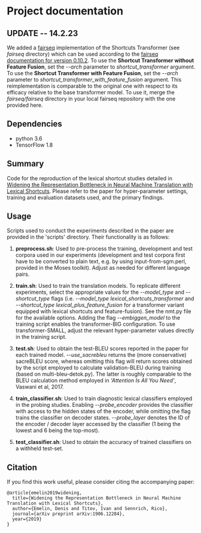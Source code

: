 # Project documentation

## UPDATE -- 14.2.23
We added a [fairseq](https://github.com/facebookresearch/fairseq) implementation of the Shortcuts Transformer (see *fairseq* directory) which can be used according to the [fairseq documentation for version 0.10.2](https://fairseq.readthedocs.io/en/v0.10.2/). To use the **Shortcut Transformer without Feature Fusion**, set the *--arch* parameter to *shortcut_transformer* argument. To use the **Shortcut Transformer with Feature Fusion**, set the *--arch* parameter to *shortcut_transformer_with_feature_fusion* argument. This reimplementation is comparable to the original one with respect to its efficacy relative to the base transformer model. To use it, merge the *fairseq/fairseq* directory in your local fairseq repository with the one provided here. 


## Dependencies
- python 3.6
- TensorFlow 1.8

## Summary
Code for the reproduction of the lexical shortcut studies detailed in [Widening the Representation Bottleneck in Neural Machine Translation with Lexical Shortcuts](http://www.statmt.org/wmt19/pdf/52/WMT11.pdf). Please refer to the paper for hyper-parameter settings, training and evaluation datasets used, and the primary findings. 

## Usage
Scripts used to conduct the experiments described in the paper are provided in the 'scripts' directory. Their functionality is as follows:

1. **preprocess.sh**: Used to pre-process the training, development and test corpora used in our experiments (development and test corpora first have to be converted to plain text, e.g. by using input-from-sgm.perl, provided in the Moses toolkit). Adjust as needed for different language pairs. 

2. **train.sh**: Used to train the translation models. To replicate different experiments, select the appropriate values for the *--model\_type* and *--shortcut\_type* flags (i.e. *--model\_type lexical\_shortcuts\_transformer* and *--shortcut\_type lexical\_plus\_feature\_fusion* for a transformer variant equipped with lexical shortcuts and feature-fusion). See the nmt.py file for the available options. Adding the flag *--embiggen_model* to the training script enables the transformer-BIG configuration. To use transformer-SMALL, adjust the relevant hyper-parameter values directly in the training script.

3. **test.sh**: Used to obtain the test-BLEU scores reported in the paper for each trained model. *--use_sacrebleu* returns the (more conservative) sacreBLEU score, whereas omitting this flag will return scores obtained by the script employed to calculate validation-BLEU during training (based on multi-bleu-detok.py). The latter is roughly comparable to the BLEU calculation method employed in *'Attention Is All You Need'*, Vaswani et al, 2017.

4. **train_classifier.sh**: Used to train diagnostic lexical classifiers employed in the probing studies. Enabling *--probe\_encoder* provides the classifier with access to the hidden states of the encoder, while omitting the flag trains the classifier on decoder states. *--probe_layer* denotes the ID of the encoder / decoder layer accessed by the classifier (1 being the lowest and 6 being the top-most).

5. **test_classifier.sh**: Used to obtain the accuracy of trained classifiers on a withheld test-set.

## Citation

If you find this work useful, please consider citing the accompanying paper:

```
@article{emelin2019widening,
  title={Widening the Representation Bottleneck in Neural Machine Translation with Lexical Shortcuts},
  author={Emelin, Denis and Titov, Ivan and Sennrich, Rico},
  journal={arXiv preprint arXiv:1906.12284},
  year={2019}
}
```
